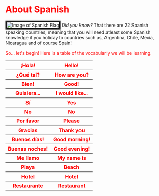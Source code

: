 
<p lang="ru">

<h1 style="color:red;"> About Spanish </h1>
<p>

<img class="imgLeft" src="https://www.worldatlas.com/spanish.png" alt= "Image of Spanish Flag" border="5"> 
</a> <em> Did you know? </em> That there are 22 Spanish speaking countries, meaning that you will need atleast some Spanish knowledge if you holiday to countries such as, Argentina, Chile, Mexia, Nicaragua and of course Spain! 

<p style="color:red;"> So... let's begin! Here is a table of the vocabularly we will be learning.</p>

<table style="color:red;"> 
  <tr> 
    <th> ¡Hola! </th>
    <th> Hello! </th> 
  </tr> 
  <tr>
    <th> ¿Qué tal? </th>
    <th> How are you? </th> 
  </tr> 
  <tr> 
    <th> Bien! </th>
    <th> Good! </th>
  </tr> 
  <tr>  
    <th> Quisiera...</th> 
    <th> I would like... </th> 
    </tr> 
  <tr> 
    <th> Sí</th>
    <th> Yes </th>
  </tr>
   <tr> 
    <th> No</th>
    <th> No </th>
  </tr>
   <tr> 
    <th> Por favor</th>
    <th> Please </th>
  </tr>
   <tr> 
    <th> Gracias </th>
    <th> Thank you </th>
  </tr>
   <tr> 
    <th> Buenos días!</th>
    <th> Good morning! </th>
  </tr>
  <tr> 
    <th> Buenas noches!</th>
    <th> Good evening! </th>
  </tr>
  <tr> 
    <th> Me llamo</th>
    <th> My name is </th>
  </tr>
  <tr> 
    <th> Playa </th>
    <th> Beach </th>
  </tr>
  <tr> 
    <th> Hotel</th>
    <th> Hotel </th>
  </tr>
  <tr> 
    <th> Restaurante</th>
    <th> Restaurant </th>
  </tr>
  
  
  
  
  
  
  
  
  
  
  
      
